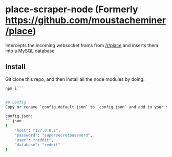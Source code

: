 # place-scraper-node (Formerly https://github.com/moustacheminer/place)
Intercepts the incoming websocket frams from [/r/place](https://reddit.com/r/place) and inserts them into a MySQL database

## Install
Git clone this repo, and then install all the node modules by doing:

```bash
npm i```


## Config
Copy or rename `config.default.json` to `config.json` and add in your server specifics

config.json:
```json
{
	"host": "127.0.0.1",
	"password": "supersecretpassword",
	"user": "reddit",
	"database": "reddit"
}
```
